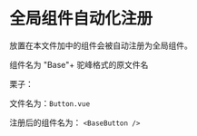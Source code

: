 <!--
 * @LastEditTime: 2019-12-04 17:15:52
 * @Description:
 * @Date: 2019-12-04 17:13:12
 * @Author: @虾哔哔
 -->

# 全局组件自动化注册

放置在本文件加中的组件会被自动注册为全局组件。

组件名为 "Base"+ 驼峰格式的原文件名

栗子：

文件名为：`Button.vue`

注册后的组件名为： `<BaseButton />`
